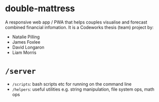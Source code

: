 # double-mattress

A responsive web app / PWA that helps couples visualise and forecast combined financial infomation. It is a Codeworks thesis (team) project by:

- Natalie Pilling
- James Foxlee
- David Longaron
- Liam Morris


# `/server`

- `/scripts`: bash scripts etc for running on the command line
- `/helpers`: useful utilities e.g. string manipulation, file system ops, math ops

